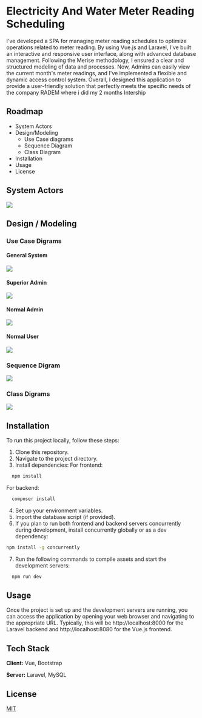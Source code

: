 
# Electricity And Water Meter Reading Scheduling

I've developed a SPA for managing meter reading schedules to optimize operations related to meter reading. By using Vue.js and Laravel, I've built an interactive and responsive user interface, along with advanced database management. Following the Merise methodology, I ensured a clear and structured modeling of data and processes. Now, Admins can easily view the current month's meter readings, and I've implemented a flexible and dynamic access control system. Overall, I designed this application to provide a user-friendly solution that perfectly meets the specific needs of the company RADEM where i did my 2 months Intership

## Roadmap

- System Actors
- Design/Modeling
    - Use Case diagrams
    - Sequence Diagram
    - Class Diagram
- Installation
- Usage
- License

## System Actors

![](Readme_images/1.png)

## Design / Modeling

### Use Case Digrams
#### General System

![](Readme_images/2.png)


#### Superior Admin

![](Readme_images/5.png)

#### Normal Admin

![](Readme_images/6.png)

#### Normal User

![](Readme_images/7.png)

### Sequence Digram

![](Readme_images/3.png)

### Class Digrams

![](Readme_images/4.png)

## Installation

To run this project locally, follow these steps:

1. Clone this repository.
2. Navigate to the project directory.
3. Install dependencies:
For frontend:
```bash
  npm install
```
For backend:
```bash
  composer install
```
4. Set up your environment variables.
5. Import the database script (if provided).
6. If you plan to run both frontend and backend servers concurrently during development, install concurrently globally or as a dev dependency:

```bash
npm install -g concurrently
```
7. Run the following commands to compile assets and start the development servers:
```bash
  npm run dev
```


## Usage

Once the project is set up and the development servers are running, you can access the application by opening your web browser and navigating to the appropriate URL. Typically, this will be http://localhost:8000 for the Laravel backend and http://localhost:8080 for the Vue.js frontend.

## Tech Stack

**Client:** Vue, Bootstrap

**Server:** Laravel, MySQL

## License

[MIT](https://choosealicense.com/licenses/mit/)



